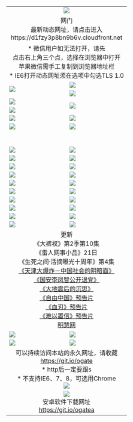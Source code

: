﻿<table>
  <tr></tr>
  <tr><td colspan=2 align=center><img src="https://cloud.githubusercontent.com/assets/11880933/13434984/f430fae2-e012-11e5-814f-c2df1e82b247.jpg" /></td></tr>
  <tr><td colspan=2 align=center>网门<br>最新动态网址，请点击进入
<br>https://d1fzy3p8bn9b6v.cloudfront.net
    </td>
  </tr>
  <tr>
    <td colspan=2 align=center>* 微信用户如无法打开，请先<br>点击右上角三个点，选择在浏览器中打开<br>苹果微信需手工复制到浏览器地址栏
    <br>* IE6打开动态网址须在选项中勾选TLS 1.0</td>
  </tr>
  <tr>
    <td rowspan=2><a href="https://d1fzy3p8bn9b6v.cloudfront.net/ogUP.aspx?name=11DKC.mp4&list=11DKC" target="_blank"><img src="https://d1fzy3p8bn9b6v.cloudfront.net/Up/11DKC1.jpg" /></a></td> 
    <td><div><a href="https://d1fzy3p8bn9b6v.cloudfront.net/ogUP.aspx?name=LRWS.mp4&list=LRWS" target="_blank"><img src="https://d1fzy3p8bn9b6v.cloudfront.net/Up/LRWS.jpg" /></a></td>
   </tr>
  <tr>
    <td><a href="https://d1fzy3p8bn9b6v.cloudfront.net/ogNiceVedio.aspx" target="_blank"><img src="https://d1fzy3p8bn9b6v.cloudfront.net/Up/11TGKDY.jpg" /></a></td>
  </tr>
  <tr>
    <td><a href="https://d1fzy3p8bn9b6v.cloudfront.net/ogUP.aspx?name=JQR.mp4&count=2" target="_blank"><img src="https://d1fzy3p8bn9b6v.cloudfront.net/Up/JQR.jpg" /></a></td>   
    <td rowspan=2><a href="https://d1fzy3p8bn9b6v.cloudfront.net/ogUP.aspx?name=JP.mp4&count=9" target="_blank"><img src="https://d1fzy3p8bn9b6v.cloudfront.net/Up/JP.jpg" /></td>
  </tr>
  <tr>
    <td><a href="https://d1fzy3p8bn9b6v.cloudfront.net/ogUP.aspx?name=WH.mp4" target="_blank"><img src="https://d1fzy3p8bn9b6v.cloudfront.net/Up/WH.jpg" /></a></td>
  </tr>
  <tr>
    <td><a href="https://d1fzy3p8bn9b6v.cloudfront.net/ogUP.aspx?name=SSZJ.mp4&list=SSZJ" target="_blank"><img src="https://d1fzy3p8bn9b6v.cloudfront.net/Up/SSZJ.jpg" /></a></td>
    <td><a href="https://d1fzy3p8bn9b6v.cloudfront.net/ogUP.aspx?name=1XQK.mp4&count=13" target="_blank"><img src="https://d1fzy3p8bn9b6v.cloudfront.net/Up/1XQK.jpg" /></a</td>
  </tr>
  <tr>
    <td><a href="https://d1fzy3p8bn9b6v.cloudfront.net/ogUP.aspx?name=ZY.mp4&count=2015|16" target="_blank"><img src="https://d1fzy3p8bn9b6v.cloudfront.net/Up/ZY.jpg" /></a</td>
    <td><a href="https://d1fzy3p8bn9b6v.cloudfront.net/ogUP.aspx?name=XTFY.mp4&count=B|2,A|24" target="_blank"><img src="https://d1fzy3p8bn9b6v.cloudfront.net/Up/XTFY.jpg" /></a></td>
  </tr>
  <tr height="40">
  </tr>
  <tr>
    <td><a href="https://d1fzy3p8bn9b6v.cloudfront.net/ogUP.aspx?name=4SQQ.mp4&list=4SQQ" target="_blank"><img src="https://d1fzy3p8bn9b6v.cloudfront.net/Up/4SQQ0.jpg"/></a></td>
    <td><a href="https://d1fzy3p8bn9b6v.cloudfront.net/ogUP.aspx?name=4SHQ.mp4&list=4SHQ" target="_blank"><img src="https://d1fzy3p8bn9b6v.cloudfront.net/Up/4SHQ0.jpg"/></a></td>
  </tr>
  <tr>
    <td><a href="https://d1fzy3p8bn9b6v.cloudfront.net/ogUP.aspx?name=4SZG.mp4&list=4SZG" target="_blank"><img src="https://d1fzy3p8bn9b6v.cloudfront.net/Up/4SZG0.jpg"/></a></td>
    <td><a href="https://d1fzy3p8bn9b6v.cloudfront.net/ogUP.aspx?name=4SDJ.mp4&list=4SDJ" target="_blank"><img src="https://d1fzy3p8bn9b6v.cloudfront.net/Up/4SDJ0.jpg"/></a></td>
  </tr>
  <tr>
    <td><a href="https://d1fzy3p8bn9b6v.cloudfront.net/ogUP.aspx?name=4SGX.mp4&list=4SGX" target="_blank"><img src="https://d1fzy3p8bn9b6v.cloudfront.net/Up/4SGX0.jpg"/></a></td>
    <td><a href="https://d1fzy3p8bn9b6v.cloudfront.net/ogUP.aspx?name=4SHD.mp4&list=4SHD" target="_blank"><img src="https://d1fzy3p8bn9b6v.cloudfront.net/Up/4SHD0.jpg"/></a></td>
  </tr>
  <tr>
    <td><a href="https://d1fzy3p8bn9b6v.cloudfront.net/ogUP.aspx?name=4CTX.mp4&list=4CTX" target="_blank"><img src="https://d1fzy3p8bn9b6v.cloudfront.net/Up/4CTX0.jpg"/></a></td>
    <td><a href="https://d1fzy3p8bn9b6v.cloudfront.net/ogUP.aspx?name=4CWZ.mp4&list=4CWZ" target="_blank"><img src="https://d1fzy3p8bn9b6v.cloudfront.net/Up/4CWZ0.jpg"/></a></td>
  </tr>
  <tr>
    <td><a href="https://d1fzy3p8bn9b6v.cloudfront.net/onUP.aspx?name=https://d1qhweuvr3wm0g.cloudfront.net/" target="_blank"><img src="https://d1fzy3p8bn9b6v.cloudfront.net/Up/0DTW.jpg"/></a></td>
    <td><a href="https://d1fzy3p8bn9b6v.cloudfront.net/onUP.aspx?name=https://d240ns8up8earz.cloudfront.net/acenter/" target="_blank"><img src="https://d1fzy3p8bn9b6v.cloudfront.net/Up/0TDW.jpg" /></a></td>
  </tr>
  <tr>
    <td><a href="https://d1fzy3p8bn9b6v.cloudfront.net/onUP.aspx?name=https://d4508d6vomz2p.cloudfront.net/gb/nsc413.htm" target="_blank"><img src="https://d1fzy3p8bn9b6v.cloudfront.net/Up/0DJY.jpg" /></a></td>
    <td><a href="https://d1fzy3p8bn9b6v.cloudfront.net/onUP.aspx?name=https://d3bxwq7vzudb5l.cloudfront.net/xtr/gb/prog204.html" target="_blank"><img src="https://d1fzy3p8bn9b6v.cloudfront.net/Up/0XTR.jpg" /></a></td>
  </tr>
  <tr>
    <td><a href="https://d1fzy3p8bn9b6v.cloudfront.net/onUP.aspx?name=https://d3aj00iefsmfgc.cloudfront.net/" target="_blank"><img src="https://d1fzy3p8bn9b6v.cloudfront.net/Up/0MHW.jpg" /></a></td>
    <td><a href="https://d1fzy3p8bn9b6v.cloudfront.net/onUP.aspx?name=https://d1sbg9daat0zu5.cloudfront.net/" target="_blank"><img src="https://d1fzy3p8bn9b6v.cloudfront.net/Up/0ZJW.jpg" /></a></td>
  </tr>
  <tr>
    <td><a href="https://d1fzy3p8bn9b6v.cloudfront.net/ogUP.aspx?name=0FG.zip" target="_blank"><img src="https://d1fzy3p8bn9b6v.cloudfront.net/Up/0FG.jpg" /></a></td>
    <td><a href="https://d1fzy3p8bn9b6v.cloudfront.net/ogUP.aspx?name=0FGA.apk" target="_blank"><img src="https://d1fzy3p8bn9b6v.cloudfront.net/Up/0FGA.jpg" /></a></td>
  </tr>
  <tr>
    <td><a href="https://d1fzy3p8bn9b6v.cloudfront.net/ogUP.aspx?name=0U.zip" target="_blank"><img src="https://d1fzy3p8bn9b6v.cloudfront.net/Up/0U.jpg" /></a></td>
    <td><a href="https://d1fzy3p8bn9b6v.cloudfront.net/ogUP.aspx?name=0UA.apk" target="_blank"><img src="https://d1fzy3p8bn9b6v.cloudfront.net/Up/0UA.jpg" /></a></td>
  </tr>
  <tr>
    <td><a href="https://d1fzy3p8bn9b6v.cloudfront.net/ogUP.aspx?name=0iPPOTV.zip" target="_blank"><img src="https://d1fzy3p8bn9b6v.cloudfront.net/Up/0iPPOTV.jpg" /></a></td>
    <td><a href="https://d1fzy3p8bn9b6v.cloudfront.net/ogUP.aspx?name=0iNTD.apk" target="_blank"><img src="https://d1fzy3p8bn9b6v.cloudfront.net/Up/0iNTD.jpg" /></a></td>
  </tr>
  <tr>
    <td colspan=2 align=center>更新<br>
      《大裤衩》第2季第10集<br>
      《雷人网事小品》21日<br>
      《生死之间·活摘曝光十周年》第4集</a><br>
      <a href="https://d1fzy3p8bn9b6v.cloudfront.net/ogUP.aspx?name=4TJDBZ.mp4" target="_blank">《天津大爆炸－中国社会的阴暗面》</a><br>
      <a href="https://d1fzy3p8bn9b6v.cloudfront.net/ogUP.aspx?name=4LFZ.mp4" target="_blank">《国安李凤智公开退党》</a><br>
      <a href="https://d1fzy3p8bn9b6v.cloudfront.net/ogUP.aspx?name=4DDZHDCS.mp4" target="_blank">《大地震后的沉思》</a><br>
      <a href="https://d1fzy3p8bn9b6v.cloudfront.net/ogUP.aspx?name=11ZYZG0.mp4" target="_blank">《自由中国》预告片</a><br>
      <a href="https://d1fzy3p8bn9b6v.cloudfront.net/ogUP.aspx?name=11XR.mp4" target="_blank">《血刃》预告片</a><br>
      <a href="https://d1fzy3p8bn9b6v.cloudfront.net/ogUP.aspx?name=11NYZX.mp4&count=2" target="_blank">《难以置信》预告片</a><br>
      <a href="https://d1fzy3p8bn9b6v.cloudfront.net/onUP.aspx?name=https://www.minghui.org/" target="_blank">明慧网</a></td>
    </td>
  </tr>
  <tr>
    <td><a href="https://d1fzy3p8bn9b6v.cloudfront.net/ogNice.aspx" target="_blank"><img src="https://cloud.githubusercontent.com/assets/11880933/13720378/f84bb392-e841-11e5-8739-815049dd6ff8.jpg" /></a></td>
    <td><a href="https://d1fzy3p8bn9b6v.cloudfront.net/onCO.aspx?ob=600%E4%BA%8B%E7%89%A9&op=%E5%A2%9E%E5%88%A0%E6%94%B9&args=WH1~%23%E7%B1%BB%E5%9E%8B6%E6%96%B0%E9%97%BB%7c%23%E7%B1%BB%E5%9E%8B6%E8%AF%84%E8%AE%BA&mode=" target="_blank"><img src="https://cloud.githubusercontent.com/assets/11880933/13720380/04d76a16-e842-11e5-8833-e627daa88802.jpg" /></a></td> 
  </tr>
  <tr>
    <td><a href="https://d1fzy3p8bn9b6v.cloudfront.net/ogDY.aspx" target="_blank"><img src="https://cloud.githubusercontent.com/assets/11880933/13720384/11817090-e842-11e5-9571-7dc2f1af9f42.jpg" /></a></td>
    <td><a href="https://d1fzy3p8bn9b6v.cloudfront.net/ogST.aspx" target="_blank"><img src="https://cloud.githubusercontent.com/assets/11880933/13720385/1467ea3c-e842-11e5-86df-c96c9a556aaf.jpg" /></a></td> 
  </tr>
  <!--tr>
    <td colspan=2 align=center>
      <微信可扫描以下临时二维码<br/>https://bit.ly/1mBQHW8<br/><a href="https://d1fzy3p8bn9b6v.cloudfront.net/Up/0WMGDL3.png" target="_blank"><img src="https://d1fzy3p8bn9b6v.cloudfront.net/Up/0WMGD3.png"/></a>
  </tr-->
  <tr>
    <td colspan=2 align=center>可以持续访问本站的永久网址，请收藏<br/><a href="https://git.io/ogate" target="_blank">https://git.io/ogate</a><br/>* http后一定要跟s<br/>* 不支持IE6、7、8，可选用Chrome<br/><a href="https://d1fzy3p8bn9b6v.cloudfront.net/Up/0WMGDL2.png" target="_blank"><img src="https://d1fzy3p8bn9b6v.cloudfront.net/Up/0WMGD2.png"/></a></td>
  </tr>
  <tr>
    <td colspan=2 align=center><a href="https://d1fzy3p8bn9b6v.cloudfront.net/ogUP.aspx?name=0oGate.apk" target="_blank"><img src="https://cloud.githubusercontent.com/assets/11880933/13720399/75e143ee-e842-11e5-9f0a-1421f423c80f.jpg" /></a><br>安卓软件下载网址<br><a href="https://git.io/ogatea">https://git.io/ogatea</a></td>
  </tr>
  <!--tr>
    <td colspan=2 align=center>可能失效的动态网址
    </td>
  </tr-->
</table>
